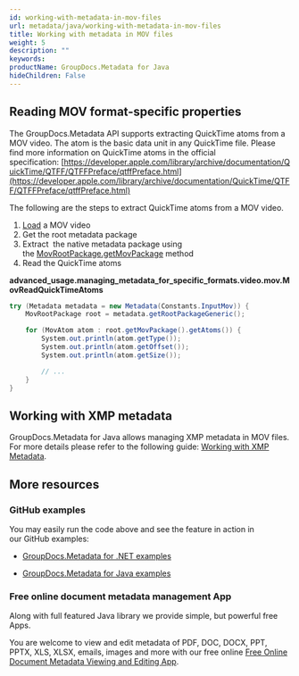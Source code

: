 ```yaml
---
id: working-with-metadata-in-mov-files
url: metadata/java/working-with-metadata-in-mov-files
title: Working with metadata in MOV files
weight: 5
description: ""
keywords: 
productName: GroupDocs.Metadata for Java
hideChildren: False
---
```

## Reading MOV format-specific properties

The GroupDocs.Metadata API supports extracting QuickTime atoms from a MOV video. The atom is the basic data unit in any QuickTime file. Please find more information on QuickTime atoms in the official specification: [https://developer.apple.com/library/archive/documentation/QuickTime/QTFF/QTFFPreface/qtffPreface.html](https://developer.apple.com/library/archive/documentation/QuickTime/QTFF/QTFFPreface/qtffPreface.html)

The following are the steps to extract QuickTime atoms from a MOV video.

1.  [Load](Loading%2Bfiles.html) a MOV video
2.  Get the root metadata package
3.  Extract  the native metadata package using the [MovRootPackage.getMovPackage](https://apireference.groupdocs.com/metadata/java/com.groupdocs.metadata.core/MovRootPackage#getMovPackage()) method
4.  Read the QuickTime atoms

**advanced\_usage.managing\_metadata\_for\_specific\_formats.video.mov.MovReadQuickTimeAtoms**

```csharp
try (Metadata metadata = new Metadata(Constants.InputMov)) {
	MovRootPackage root = metadata.getRootPackageGeneric();

	for (MovAtom atom : root.getMovPackage().getAtoms()) {
		System.out.println(atom.getType());
		System.out.println(atom.getOffset());
		System.out.println(atom.getSize());

		// ...
	}
}
```

## Working with XMP metadata

GroupDocs.Metadata for Java allows managing XMP metadata in MOV files. For more details please refer to the following guide: [Working with XMP Metadata](Working%2Bwith%2BXMP%2Bmetadata.html).

## More resources

### GitHub examples

You may easily run the code above and see the feature in action in our GitHub examples:

*   [GroupDocs.Metadata for .NET examples](https://github.com/groupdocs-metadata/GroupDocs.Metadata-for-.NET)
    
*   [GroupDocs.Metadata for Java examples](https://github.com/groupdocs-metadata/GroupDocs.Metadata-for-Java)
    

### Free online document metadata management App

Along with full featured Java library we provide simple, but powerful free Apps.

You are welcome to view and edit metadata of PDF, DOC, DOCX, PPT, PPTX, XLS, XLSX, emails, images and more with our free online [Free Online Document Metadata Viewing and Editing App](https://products.groupdocs.app/metadata).
